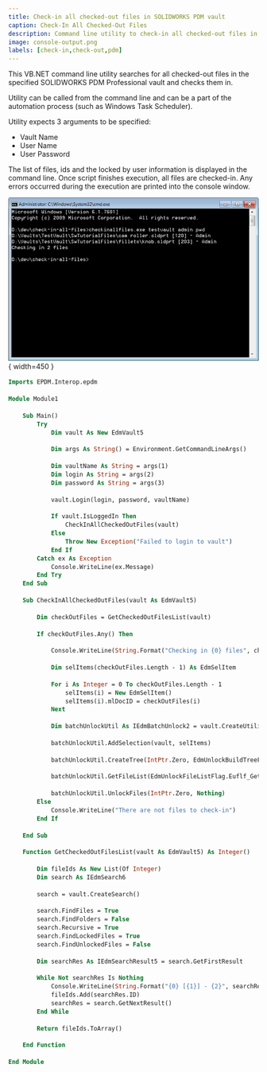 ```yaml
---
title: Check-in all checked-out files in SOLIDWORKS PDM vault
caption: Check-In All Checked-Out Files
description: Command line utility to check-in all checked-out files in SOLIDWORKS PDM vault
image: console-output.png
labels: [check-in,check-out,pdm]
---
```

This VB.NET command line utility searches for all checked-out files in the specified SOLIDWORKS PDM Professional vault and checks them in.

Utility can be called from the command line and can be a part of the automation process (such as Windows Task Scheduler).

Utility expects 3 arguments to be specified:

* Vault Name
* User Name
* User Password

The list of files, ids and the locked by user information is displayed in the command line. Once script finishes execution, all files are checked-in. Any errors occurred during the execution are printed into the console window.

![Output of command line](console-output.png){ width=450 }

~~~ vb
Imports EPDM.Interop.epdm

Module Module1

    Sub Main()
        Try
            Dim vault As New EdmVault5

            Dim args As String() = Environment.GetCommandLineArgs()

            Dim vaultName As String = args(1)
            Dim login As String = args(2)
            Dim password As String = args(3)

            vault.Login(login, password, vaultName)

            If vault.IsLoggedIn Then
                CheckInAllCheckedOutFiles(vault)
            Else
                Throw New Exception("Failed to login to vault")
            End If
        Catch ex As Exception
            Console.WriteLine(ex.Message)
        End Try
    End Sub

    Sub CheckInAllCheckedOutFiles(vault As EdmVault5)

        Dim checkOutFiles = GetCheckedOutFilesList(vault)

        If checkOutFiles.Any() Then

            Console.WriteLine(String.Format("Checking in {0} files", checkOutFiles.Length))

            Dim selItems(checkOutFiles.Length - 1) As EdmSelItem

            For i As Integer = 0 To checkOutFiles.Length - 1
                selItems(i) = New EdmSelItem()
                selItems(i).mlDocID = checkOutFiles(i)
            Next

            Dim batchUnlockUtil As IEdmBatchUnlock2 = vault.CreateUtility(EdmUtility.EdmUtil_BatchUnlock)

            batchUnlockUtil.AddSelection(vault, selItems)

            batchUnlockUtil.CreateTree(IntPtr.Zero, EdmUnlockBuildTreeFlags.Eubtf_MayUnlock + EdmUnlockBuildTreeFlags.Eubtf_MayUndoLock + EdmUnlockBuildTreeFlags.Eubtf_UndoLockDefault + EdmUnlockBuildTreeFlags.Eubtf_RefreshFileListing)

            batchUnlockUtil.GetFileList(EdmUnlockFileListFlag.Euflf_GetUnlocked + EdmUnlockFileListFlag.Euflf_GetUndoLocked + EdmUnlockFileListFlag.Euflf_GetUnprocessed)

            batchUnlockUtil.UnlockFiles(IntPtr.Zero, Nothing)
        Else
            Console.WriteLine("There are not files to check-in")
        End If

    End Sub

    Function GetCheckedOutFilesList(vault As EdmVault5) As Integer()

        Dim fileIds As New List(Of Integer)
        Dim search As IEdmSearch6

        search = vault.CreateSearch()

        search.FindFiles = True
        search.FindFolders = False
        search.Recursive = True
        search.FindLockedFiles = True
        search.FindUnlockedFiles = False

        Dim searchRes As IEdmSearchResult5 = search.GetFirstResult

        While Not searchRes Is Nothing
            Console.WriteLine(String.Format("{0} [{1}] - {2}", searchRes.Path, searchRes.ID, searchRes.LockedByUserName))
            fileIds.Add(searchRes.ID)
            searchRes = search.GetNextResult()
        End While

        Return fileIds.ToArray()

    End Function

End Module
~~~


